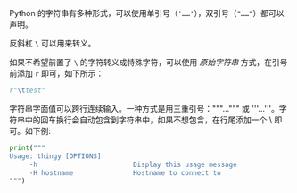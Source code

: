 Python 的字符串有多种形式，可以使用单引号（`'……'`），双引号（`"……"`）都可以声明。

反斜杠 `\` 可以用来转义。

如果不希望前置了 `\` 的字符转义成特殊字符，可以使用 *原始字符串* 方式，在引号前添加 `r` 即可，如下所示：

```python
r"\ttest"
```

字符串字面值可以跨行连续输入。一种方式是用三重引号："""...""" 或 '''...'''。字符串中的回车换行会自动包含到字符串中，如果不想包含，在行尾添加一个 \ 即可。如下例:

```python
print("""
Usage: thingy [OPTIONS]
     -h                        Display this usage message
     -H hostname               Hostname to connect to
""")
```

